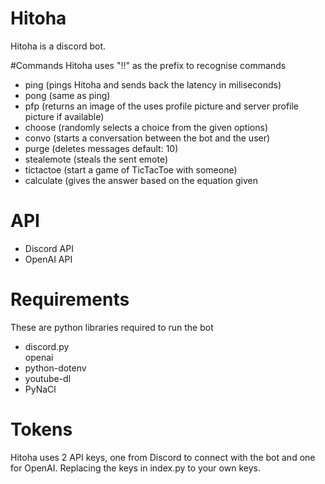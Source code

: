 # Hitoha
Hitoha is a discord bot.

#Commands
Hitoha uses "!!" as the prefix to recognise commands

<ul>
  <li>ping (pings Hitoha and sends back the latency in miliseconds)</li>
  <li>pong (same as ping)</li>
  <li>pfp (returns an image of the uses profile picture and server profile picture if available)</li>
  <li>choose (randomly selects a choice from the given options)</li>
  <li>convo (starts a conversation between the bot and the user)</li>
  <li>purge (deletes messages default: 10)</li>
  <li>stealemote (steals the sent emote)</li>
  <li>tictactoe (start a game of TicTacToe with someone)</li>
  <li>calculate (gives the answer based on the equation given</li>
</ul>

# API
<ul>
  <li>Discord API</li>
  <li>OpenAI API</li>
</ul>

# Requirements
These are python libraries required to run the bot
<ul>
  <li>discord.py</li>
  </li>openai</li>
  <li>python-dotenv</li>
  <li>youtube-dl</li>
  <li>PyNaCl</li>
</ul>

# Tokens
Hitoha uses 2 API keys, one from Discord to connect with the bot and one for OpenAI. Replacing the keys in index.py to your own keys.
